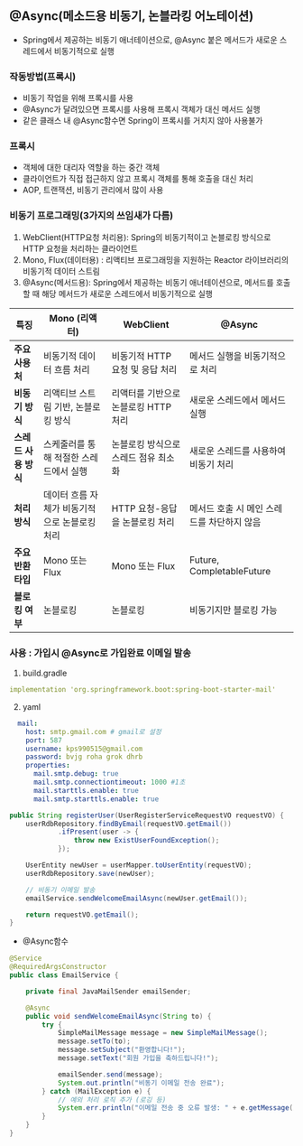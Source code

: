 ## @Async(메소드용 비동기, 논블라킹 어노테이션)
- Spring에서 제공하는 비동기 애너테이션으로, @Async 붙은 메서드가 새로운 스레드에서 비동기적으로 실행

### 작동방법(프록시)
- 비동기 작업을 위해 프록시를 사용
- @Async가 달려있으면 프록시를 사용해 프록시 객체가 대신 메서드 실행
- 같은 클래스 내 @Async함수면 Spring이 프록시를 거치지 않아 사용불가

### 프록시
- 객체에 대한 대리자 역할을 하는 중간 객체
- 클라이언트가 직접 접근하지 않고 프록시 객체를 통해 호출을 대신 처리
- AOP, 트랜잭션, 비동기 관리에서 많이 사용

### 비동기 프로그래밍(3가지의 쓰임새가 다름)
1. WebClient(HTTP요청 처리용): Spring의 비동기적이고 논블로킹 방식으로 HTTP 요청을 처리하는 클라이언트
2. Mono, Flux(데이터용) : 리액티브 프로그래밍을 지원하는 Reactor 라이브러리의 비동기적 데이터 스트림
3. @Async(메서드용): Spring에서 제공하는 비동기 애너테이션으로, 메서드를 호출할 때 해당 메서드가 새로운 스레드에서 비동기적으로 실행

| **특징**               | **Mono (리액터)**                              | **WebClient**                          | **@Async**                            |
|------------------------|-----------------------------------------------|----------------------------------------|---------------------------------------|
| **주요 사용처**         | 비동기적 데이터 흐름 처리                      | 비동기적 HTTP 요청 및 응답 처리         | 메서드 실행을 비동기적으로 처리        |
| **비동기 방식**         | 리액티브 스트림 기반, 논블로킹 방식            | 리액터를 기반으로 논블로킹 HTTP 처리    | 새로운 스레드에서 메서드 실행          |
| **스레드 사용 방식**    | 스케줄러를 통해 적절한 스레드에서 실행          | 논블로킹 방식으로 스레드 점유 최소화   | 새로운 스레드를 사용하여 비동기 처리  |
| **처리 방식**           | 데이터 흐름 자체가 비동기적으로 논블로킹 처리   | HTTP 요청-응답을 논블로킹 처리         | 메서드 호출 시 메인 스레드를 차단하지 않음 |
| **주요 반환 타입**      | Mono 또는 Flux                                | Mono 또는 Flux                         | Future, CompletableFuture             |
| **블로킹 여부**         | 논블로킹                                      | 논블로킹                               | 비동기지만 블로킹 가능                |


### 사용 : 가입시 @Async로 가입완료 이메일 발송
1. build.gradle
```yaml
implementation 'org.springframework.boot:spring-boot-starter-mail'
```
  
2. yaml
```yaml
  mail:
    host: smtp.gmail.com # gmail로 설정
    port: 587
    username: kps990515@gmail.com
    password: bvjg roha grok dhrb
    properties:
      mail.smtp.debug: true
      mail.smtp.connectiontimeout: 1000 #1초
      mail.starttls.enable: true
      mail.smtp.starttls.enable: true  
```

```java
public String registerUser(UserRegisterServiceRequestVO requestVO) {
    userRdbRepository.findByEmail(requestVO.getEmail())
            .ifPresent(user -> {
                throw new ExistUserFoundException();
            });

    UserEntity newUser = userMapper.toUserEntity(requestVO);
    userRdbRepository.save(newUser);

    // 비동기 이메일 발송
    emailService.sendWelcomeEmailAsync(newUser.getEmail());

    return requestVO.getEmail();
}
```
- @Async함수
```java
@Service
@RequiredArgsConstructor
public class EmailService {

    private final JavaMailSender emailSender;

    @Async
    public void sendWelcomeEmailAsync(String to) {
        try {
            SimpleMailMessage message = new SimpleMailMessage();
            message.setTo(to);
            message.setSubject("환영합니다!");
            message.setText("회원 가입을 축하드립니다!");

            emailSender.send(message);
            System.out.println("비동기 이메일 전송 완료");
        } catch (MailException e) {
            // 예외 처리 로직 추가 (로깅 등)
            System.err.println("이메일 전송 중 오류 발생: " + e.getMessage());
        }
    }
}
```